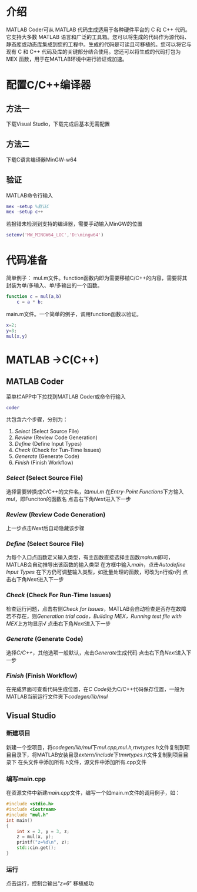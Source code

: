 # 介绍
MATLAB Coder可从 MATLAB 代码生成适用于各种硬件平台的 C 和 C++ 代码。它支持大多数 MATLAB 语言和广泛的工具箱。您可以将生成的代码作为源代码、静态库或动态库集成到您的工程中。生成的代码是可读且可移植的。您可以将它与现有 C 和 C++ 代码及库的关键部分结合使用。您还可以将生成的代码打包为 MEX 函数，用于在MATLAB环境中进行验证或加速。
# 配置C/C++编译器
## 方法一
下载Visual Studio，下载完成后基本无需配置
## 方法二
下载C语言编译器MinGW-w64
## 验证
MATLAB命令行输入
```matlab
mex -setup %默认C
mex -setup c++
```
若报错未检测到支持的编译器，需要手动输入MinGW的位置
```matlab
setenv('MW_MINGW64_LOC','D:\mingw64')
```
# 代码准备
简单例子：
mul.m文件。function函数内即为需要移植C/C++的内容，需要将其封装为单/多输入、单/多输出的一个函数。
```matlab
function c = mul(a,b)
	c = a * b;
```
main.m文件。一个简单的例子，调用function函数以验证。
```matlab
x=2;
y=3;
mul(x,y)
```
# MATLAB ->C(C++)
## MATLAB Coder
菜单栏APP中下拉找到MATLAB Coder或命令行输入
```matlab
coder
```
共包含六个步骤，分别为：
1. *Select* (Select Source File)
2. *Review* (Review Code Generation)
3. *Define* (Define Input Types)
4. *Check* (Check for Tun-Time Issues)
5. *Generate* (Generate Code)
6. *Finish* (Finish Workflow)
### *Select* (Select Source File)
选择需要转换成C/C++的文件名，如*mul.m*
在*Entry-Point Functions*下方输入*mul*，即Funciton的函数名
点击右下角*Next*进入下一步
### *Review* (Review Code Generation)
上一步点击*Next*后自动隐藏该步骤
### *Define* (Select Source File)
为每个入口点函数定义输入类型，有主函数直接选择主函数*main.m*即可，MATLAB会自动推导出该函数的输入类型
在方框中输入*main*，点击*Autodefine Input Types*
在下方仍可调整输入类型，如批量处理的函数，可改为n行或n列
点击右下角*Next*进入下一步
### *Check* (Check For Run-Time Issues)
检查运行问题，点击右侧*Check for Issues*，MATLAB会自动检查是否存在故障
若不存在，则*Generation trial code，Building MEX，Running test file with MEX*上方均显示√
点击右下角*Next*进入下一步
### *Generate* (Generate Code)
选择*C/C++*，其他选项一般默认，点击*Generate*生成代码
点击右下角*Next*进入下一步
### *Finish* (Finish Workflow)
在完成界面可查看代码生成位置，在*C Code*处为C/C++代码保存位置，一般为MATLAB当前运行文件夹下*codegen/lib/mul*
## Visual Studio
### 新建项目
新建一个空项目，将*codegen/lib/mul*下*mul.cpp,mul.h,rtwtypes.h*文件复制到项目目录下，将MATLAB安装目录*extern/include*下*tmwtypes.h*文件复制到项目目录下
在头文件中添加所有.h文件，源文件中添加所有.cpp文件
### 编写main.cpp
在资源文件中新建*main.cpp*文件，编写一个如main.m文件的调用例子，如：
```c++
#include <stdio.h>
#include <iostream>
#include "mul.h"
int main()
{
	int x = 2, y = 3, z;
	z = mul(x, y);
	printf("z=%d\n", z);
	std::cin.get();
}
```
### 运行
点击运行，控制台输出“*z=6*”
移植成功